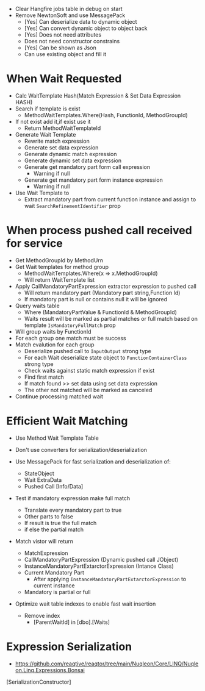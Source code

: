 ﻿
* Clear Hangfire jobs table in debug on start
* Remove NewtonSoft and use MessagePack
	* [Yes] Can deserialize data to dynamic object
	* [Yes] Can convert dynamic object to object back
	* [Yes] Does not need attributes
	* Does not need constructor constrains
	* [Yes] Can be shown as Json
	* Can use existing object and fill it
# When Wait Requested
* Calc WaitTemplate Hash(Match Expression & Set Data Expression HASH)
* Search if template is exist
	* MethodWaitTemplates.Where(Hash, FunctionId, MethodGroupId)
* If not exist add it,if exist use it
	* Return MethodWaitTemplateId
* Generate Wait Template
	* Rewrite match expression
	* Generate set data expression
	* Generate dynamic match expression
	* Generate dynamic set data expression
	* Generate get mandatory part form call expression
		* Warning if null
	* Generate get mandatory part form instance expression
		* Warning if null
* Use Wait Template to
	* Extract mandatory part from current function instance and assign to wait `SearchRefinementIdentifier` prop

# When process pushed call received for service
* Get MethodGroupId by MethodUrn
* Get Wait templates for method group
	* MethodWaitTemplates.Where(x => x.MethodGroupId)
	* Will return WaitTemplate list
* Apply CallMandatoryPartExpression extractor expression to pushed call
	* Will return mandatory part (Mandatory part string,Function Id)
	* If mandatory part is null or contains null it will be ignored
* Query waits table
	* Where (MandatoryPartValue & FunctionId & MethodGroupId)
	* Waits result will be marked as partial matches or full match based on template `IsMandatoryFullMatch` prop
* Will group waits by FunctionId
* For each group one match must be success
* Match evalution for each group
	* Deserialize pushed call to `InputOutput` strong type
	* For each Wait deserialize state object to `FunctionContainerClass` strong type
	* Check waits against static match expression if exist
	* Find first match
	* If match found >> set data using set data expression
	* The other not matched will be marked as canceled
* Continue processing matched wait

# Efficient Wait Matching
* Use Method Wait Template Table
* Don't use converters for serialization/deserialization
* Use MessagePack for fast serialization and deserialization of:
	* StateObject
	* Wait ExtraData
	* Pushed Call [Info/Data]
* Test if mandatory expression make full match
	* Translate every mandatory part to true
	* Other parts to false
	* If result is true the full match
	* if else the partial match

* Match vistor will return
	* MatchExpression
	* CallMandatoryPartExpression (Dynamic pushed call JObject)
	* InstanceMandatoryPartExtarctorExpression (Intance Class)
	* Current Mandatory Part 
		* After applying `InstanceMandatoryPartExtarctorExpression` to current instance
	* Mandatory is partial or full

* Optimize wait table indexes to enable fast wait insertion
	* Remove index 
		* [ParentWaitId] in [dbo].[Waits]

# Expression Serialization
* https://github.com/reaqtive/reaqtor/tree/main/Nuqleon/Core/LINQ/Nuqleon.Linq.Expressions.Bonsai

[SerializationConstructor]